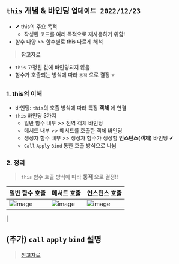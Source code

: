 ## `this` 개념 & 바인딩 `업데이트 2022/12/23`
- ✔ this의 주요 목적
  - 작성된 코드를 여러 목적으로 재사용하기 위함!
- 함수 다양 >> 함수별로 this 다르게 해석

> [참고자료](https://oneroomtable.tistory.com/entry/%EC%9E%90%EB%B0%94%EC%8A%A4%ED%81%AC%EB%A6%BD%ED%8A%B8-this%EB%9E%80-%EB%8C%80%EC%B2%B4-%EB%AC%B4%EC%97%87%EC%9D%BC%EA%B9%8C)
- `this` 고정된 값에 바인딩되지 않음
- 함수가 호출되는 방식에 따라 `동적` 으로 결정 ⭐

### 1. this의 이해
- 바인딩: `this`의 호출 방식에 따라 특정 **객체** 에 연결
- `this` 바인딩 3가지 
  - 일반 함수 내부 >> 전역 객체 바인딩
  - 메서드 내부 >> 메서드를 호출한 객체 바인딩
  - 생성자 함수 내부 >> 생성자 함수가 생성할 **인스턴스(객체)** 바인딩 ✔
  - `Call` `Apply` `Bind` 통한 호출 방식으로 나뉨

### 2. 정리
> `this` 함수 호출 방식에 따라 **동적** 으로 결정!! 


|일반 함수 호출|메서드 호출|인스턴스 호출|
|---------|--------------|----|
|![image](https://user-images.githubusercontent.com/61215550/199139893-1a8ee005-3bdb-4d89-9148-f25d30a3a71c.png)|![image](https://user-images.githubusercontent.com/61215550/199139908-6975d5e3-51a2-424d-b9d2-fdb80061fe74.png)|![image](https://user-images.githubusercontent.com/61215550/199139944-ad6612dd-c7da-45b4-b96c-15c94cd6806a.png)
|


## (추가) `call` `apply` `bind` 설명
> [참고자료](https://oneroomtable.tistory.com/entry/%EC%9E%90%EB%B0%94%EC%8A%A4%ED%81%AC%EB%A6%BD%ED%8A%B8-call-apply-bind-%EC%84%A4%EB%AA%85)
